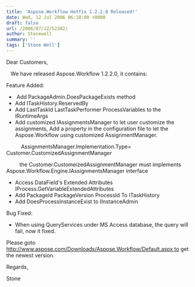 ```yaml
---
title: 'Aspose.Workflow Hotfix 1.2.2.0 Released!'
date: Wed, 12 Jul 2006 06:10:00 +0000
draft: false
url: /2006/07/12/52382/
author: Stonewell
summary: ''
tags: ['Stone Well']
---
```


Dear Customers,

   We have released Aspose.Workflow 1.2.2.0, it contains:

Feature Added:

*    Add PackageAdmin.DoesPackageExists method
*   Add ITaskHistory.ReservedBy
*   Add LastTaskId LastTaskPerformer ProcessVariables to the IRuntimeArgs
*   Add customized IAssignmentsManager to let user customize the assignments, Add a property in the configuration file to let the Aspose.Workflow using customized AssignmentManager.

          AssignmentsManager.Implementation.Type= Customer.CustomizedAssignmentManager

         the Customer.CustomeizedAssignmentManager must implements Aspose.Workflow.Engine.IAssignmentsManager interface

*   Access DataField's Extended Attributes IProcess.GetVariableExtendedAttributes
*   Add PackageId PackageVersion ProcessId To ITaskHistory
*   Add DoesProcessInstanceExist to IInstanceAdmin  
    

Bug Fixed:

*   When using QueryServices under MS Access database, the query will fail, now it fixed.

Please goto http://www.aspose.com/Downloads/Aspose.Workflow/Default.aspx to get the newest version.

Regards,

Stone







